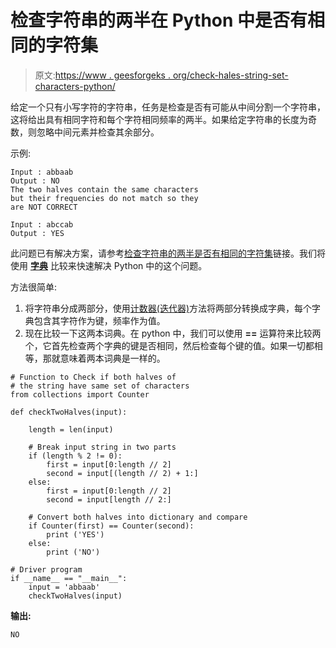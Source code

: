 # 检查字符串的两半在 Python 中是否有相同的字符集

> 原文:[https://www . geesforgeks . org/check-hales-string-set-characters-python/](https://www.geeksforgeeks.org/check-halves-string-set-characters-python/)

给定一个只有小写字符的字符串，任务是检查是否有可能从中间分割一个字符串，这将给出具有相同字符和每个字符相同频率的两半。如果给定字符串的长度为奇数，则忽略中间元素并检查其余部分。

示例:

```
Input : abbaab
Output : NO
The two halves contain the same characters
but their frequencies do not match so they
are NOT CORRECT

Input : abccab
Output : YES

```

此问题已有解决方案，请参考[检查字符串的两半是否有相同的字符集](https://www.geeksforgeeks.org/check-half-string-character-frequency-character/)链接。我们将使用 **[字典](https://www.youtube.com/watch?v=z7z_e5-l2yE&t=29s)** 比较来快速解决 Python 中的这个问题。

方法很简单:

1.  将字符串分成两部分，使用[计数器(迭代器)](https://www.geeksforgeeks.org/counters-in-python-set-1/)方法将两部分转换成字典，每个字典包含其字符作为键，频率作为值。
2.  现在比较一下这两本词典。在 python 中，我们可以使用 **==** 运算符来比较两个，它首先检查两个字典的键是否相同，然后检查每个键的值。如果一切都相等，那就意味着两本词典是一样的。

```
# Function to Check if both halves of 
# the string have same set of characters 
from collections import Counter 

def checkTwoHalves(input): 

    length = len(input) 

    # Break input string in two parts 
    if (length % 2 != 0): 
        first = input[0:length // 2] 
        second = input[(length // 2) + 1:] 
    else: 
        first = input[0:length // 2] 
        second = input[length // 2:] 

    # Convert both halves into dictionary and compare 
    if Counter(first) == Counter(second): 
        print ('YES')
    else: 
        print ('NO')

# Driver program 
if __name__ == "__main__": 
    input = 'abbaab'
    checkTwoHalves(input) 
```

**输出:**

```
NO

```